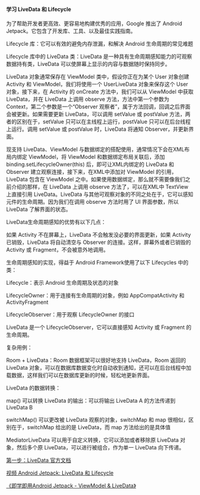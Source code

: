 #### 学习 LiveData 和 Lifecycle

为了帮助开发者更高效、更容易地构建优秀的应用，Google 推出了 Android Jetpack。它包含了开发库、工具、以及最佳实践指南。

Lifecycle 库：它可以有效的避免内存泄漏，和解决 Android 生命周期的常见难题

Lifecycle 库中的 LiveData 类：LiveData 是一种具有生命周期感知能力的可观察数据持有类，LiveData 可以使屏幕上显示的内容与数据随时保持同步。

LiveData 对象通常保存在 ViewModel 类中，假设你正在为某个 User 对象创建 Activity 和 ViewModel，我们将使用一个 UserLiveData 对象来保存这个 User 对象，接下来，在 Activity 的 onCreate 方法中，我们可以从 ViewModel 中获取 LiveData，并在 LiveData 上调用 observe 方法，方法中第一个参数为 Context，第二个参数是一个“Observer 观察者”，属于方法回调，回调之后界面会被更新。如果需要更新 LiveData，可以调用 setValue 或 postValue 方法，两者的区别在于，setValue 只可以在主线程上运行，postValue 只可以在后台线程上运行。调用 setValue 或 postValue 时，LiveData 将通知 Observer，并更新界面。

现支持 LiveData、ViewModel 与数据绑定的搭配使用，通常情况下会在XML布局内绑定 ViewModel，将 ViewModel 和数据绑定布局关联后，添加 binding.setLifecycleOwner(this) 后，即可让XML内绑定的 LiveData 和 Observer 建立观察连接，接下来，在XML中添加对 ViewModel 的引用，LiveData 包含在 ViewModel 之中。如果使用数据绑定，那么就不需要像我们之前介绍的那样，在 LiveData 上调用 observe 方法了，可以在XML中 TextView 上直接引用 LiveData。LiveData 与其他可观察对象的不同之处在于，它可以感知元件的生命周期。因为我们在调用 observe 方法时用了 UI 界面参数，所以 LiveData 了解界面的状态。

LiveData生命周期感知的优势有以下几点：

如果 Activity 不在屏幕上，LiveData 不会触发没必要的界面更新，如果 Activity 已销毁，LiveData 将自动清空与 Observer 的连接。这样，屏幕外或者已销毁的 Activity 或 Fragment，不会被意外地调用。

生命周期感知的实现，得益于 Android Framework使用了以下 Lifecycles 中的类：

Lifecycle：表示 Android 生命周期及状态的对象

LifecycleOwner：用于连接有生命周期的对象，例如 AppCompatActivity 和 ActivityFragment

LifecycleObserver：用于观察 LifecycleOwner 的接口

LiveData 是一个 LifecycleObserver，它可以直接感知 Activity 或 Fragment 的生命周期。

复杂用例：

Room + LiveData：Room 数据框架可以很好地支持 LiveData，Room 返回的 LiveData 对象，可以在数据库数据变化时自动收到通知，还可以在后台线程中加载数据，这样我们可以在数据库更新的时候，轻松地更新界面。

LiveData 的数据转换：

map() 可以转换 LiveData 的输出：可以将输出 LiveData A 的方法传递到 LiveData B

switchMap() 可以更改被 LiveData 观察的对象，switchMap 和 map 很相似，区别在于，switchMap 给出的是 LiveData，而 map 方法给出的是具体值

MediatorLiveData 可以用于自定义转换，它可以添加或者移除原 LiveData 对象，然后多个原 LiveData，可以进行被组合，作为单一 LiveData 向下传递。

[第一步：LiveData 官方文档](<https://developer.android.com/topic/libraries/architecture/livedata>)

[视频 Android Jetpack: LiveData 和 Lifecycle](<https://www.bilibili.com/video/av33633628>)

[《即学即用Android Jetpack - ViewModel & LiveData》](https://www.jianshu.com/p/81a284969f03)


